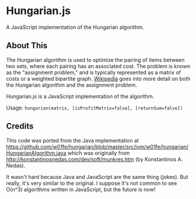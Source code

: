 Hungarian.js
============

A JavaScript implementation of the Hungarian algorithm.

About This
----------
The Hungarian algorithm is used to optimize the pairing of items between two sets, where each pairing has an associated cost.  The problem is known as the "assignment problem," and is typically represented as a matrix of costs or a weighted bipartite graph.  [Wikipedia](http://en.wikipedia.org/wiki/Hungarian_algorithm) goes into more detail on both the Hungarian algorithm and the assignment problem.

Hungarian.js is a JavaScript implementation of the algorithm.

Usage: `hungarian(matrix, [isProfitMatrix=false], [returnSum=false])`

Credits
-------
This code was ported from the Java implementation at https://github.com/w01fe/hungarian/blob/master/src/jvm/w01fe/hungarian/HungarianAlgorithm.java which was originally from http://konstantinosnedas.com/dev/soft/munkres.htm (by Konstantinos A. Nedas).

It wasn't hard because Java and JavaScript are the same thing (jokes).  But really, it's very similar to the original.  I suppose it's not common to see O(n^3) algorithms written in JavaScript, but the future is now!
